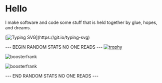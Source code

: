 <h1 align="left">Hello</h1>

I make software and code some stuff that is held together by glue, hopes, and dreams.

[![Typing SVG](https://readme-typing-svg.herokuapp.com?size=30&lines=Touch+some+grass.)](https://git.io/typing-svg)

--- BEGIN RANDOM STATS NO ONE READS ---
[![trophy](https://github-profile-trophy.vercel.app/?username=boosterfrank)](https://github.com/boosterfrank/github-profile-trophy)

![boosterfrank](https://github-readme-stats.vercel.app/api?username=boosterfrank&show_icons=true&theme=tokyonight&hide=["issues"])

![boosterfrank](https://github-readme-stats.vercel.app/api/top-langs?username=boosterfrank&show_icons=true&theme=tokyonight&layout=compact)

--- END RANDOM STATS NO ONE READS ---
